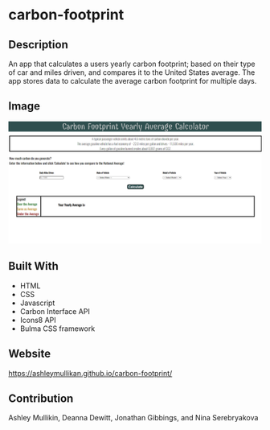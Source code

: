 # carbon-footprint

## Description

An app that calculates a users yearly carbon footprint; based on their type of car and miles driven, and compares it to the United States average. The app stores data to calculate the average carbon footprint for multiple days.

## Image

![Mock Up](./assets/img/Carbon-Footprint-Home.png)

## Built With

- HTML
- CSS
- Javascript
- Carbon Interface API
- Icons8 API
- Bulma CSS framework

## Website

https://ashleymullikan.github.io/carbon-footprint/

## Contribution

Ashley Mullikin,
Deanna Dewitt,
Jonathan Gibbings,
and Nina Serebryakova
